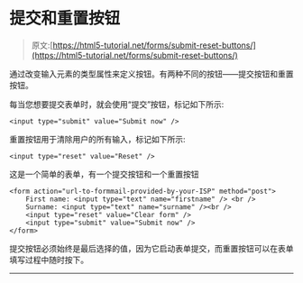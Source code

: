 # 提交和重置按钮

> 原文:[https://html5-tutorial.net/forms/submit-reset-buttons/](https://html5-tutorial.net/forms/submit-reset-buttons/)

通过改变输入元素的类型属性来定义按钮。有两种不同的按钮——提交按钮和重置按钮。

每当您想要提交表单时，就会使用“提交”按钮，标记如下所示:

```
<input type="submit" value="Submit now" />
```

重置按钮用于清除用户的所有输入，标记如下所示:

```
<input type="reset" value="Reset" />
```

这是一个简单的表单，有一个提交按钮和一个重置按钮

<input type="hidden" name="IL_IN_ARTICLE">

```
<form action="url-to-formmail-provided-by-your-ISP" method="post">
	First name: <input type="text" name="firstname" /> <br />
	Surname: <input type="text" name="surname" /><br />
	<input type="reset" value="Clear form" />
	<input type="submit" value="Submit now" />
</form>
```

提交按钮必须始终是最后选择的值，因为它启动表单提交，而重置按钮可以在表单填写过程中随时按下。

* * *